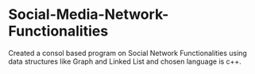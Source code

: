 # Social-Media-Network-Functionalities
Created a consol based program on Social Network Functionalities using data structures like Graph and Linked List and chosen language is c++.
